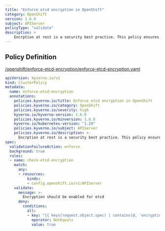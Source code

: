 ```yaml
---
title: "Enforce etcd encryption in OpenShift"
category: OpenShift
version: 1.6.0
subject: APIServer
policyType: "validate"
description: >
    Encrption at rest is a security best practice. This policy ensures encryption is enabled for etcd in OpenShift clusters.
---
```


## Policy Definition
<a href="https://github.com/kyverno/policies/raw/release-1.6//openshift/enforce-etcd-encryption/enforce-etcd-encryption.yaml" target="-blank">/openshift/enforce-etcd-encryption/enforce-etcd-encryption.yaml</a>

```yaml
apiVersion: kyverno.io/v1
kind: ClusterPolicy
metadata:
  name: enforce-etcd-encryption
  annotations:
    policies.kyverno.io/title: Enforce etcd encryption in OpenShift
    policies.kyverno.io/category: OpenShift
    policies.kyverno.io/severity: high
    kyverno.io/kyverno-version: 1.6.0
    policies.kyverno.io/minversion: 1.6.0
    kyverno.io/kubernetes-version: "1.20"
    policies.kyverno.io/subject: APIServer
    policies.kyverno.io/description: >-
      Encrption at rest is a security best practice. This policy ensures encryption is enabled for etcd in OpenShift clusters.
spec:
  validationFailureAction: enforce
  background: true
  rules:
  - name: check-etcd-encryption
    match:
      any:
      - resources:
          kinds:
          - config.openshift.io/v1/APIServer
    validate:
      message: >-
        Encryption should be enabled for etcd
      deny: 
        conditions:
          all:
          - key: "{{ keys(request.object.spec) | contains(@, 'encryption') }}"
            operator: NotEquals
            value: true

```
